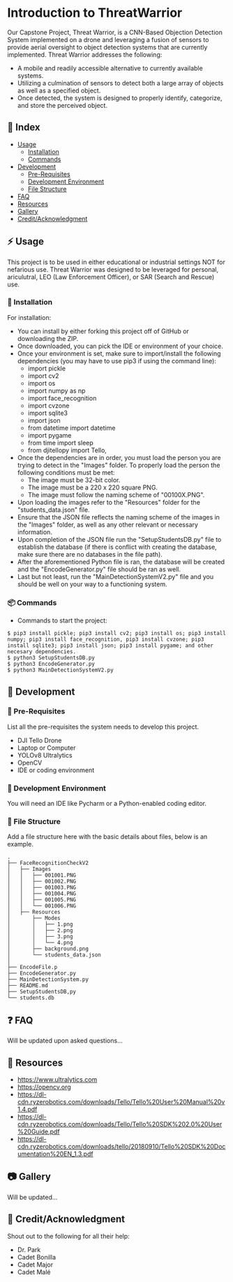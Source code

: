 # Introduction to ThreatWarrior
Our Capstone Project, Threat Warrior, is a CNN-Based Objection Detection System implemented on a drone and leveraging a fusion of sensors to provide aerial oversight to object detection systems that are currently implemented. Threat Warrior addresses the following:​
  - A mobile and readily accessible alternative to currently available systems.
  - Utilizing a culmination of sensors to detect both a large array of objects as well as a specified object​.
  - Once detected, the system is designed to properly identify, categorize, and store the perceived object.

## :ledger: Index

- [Usage](#zap-usage)
  - [Installation](#electric_plug-installation)
  - [Commands](#package-commands)
- [Development](#wrench-development)
  - [Pre-Requisites](#notebook-pre-requisites)
  - [Development Environment](#nut_and_bolt-development-environment)
  - [File Structure](#file_folder-file-structure)
- [FAQ](#question-faq)
- [Resources](#page_facing_up-resources)
- [Gallery](#camera-gallery)
- [Credit/Acknowledgment](#star2-creditacknowledgment)

## :zap: Usage
This project is to be used in either educational or industrial settings NOT for nefarious use. Threat Warrior was designed to be leveraged for personal, ariculutral, LEO (Law Enforcement Officer), or SAR (Search and Rescue) use.

###  :electric_plug: Installation
For installation:
- You can install by either forking this project off of GitHub or downloading the ZIP.
- Once downloaded, you can pick the IDE or environment of your choice.
- Once your environment is set, make sure to import/install the following dependencies (you may have to use pip3 if using the command line):
  - import pickle
  - import cv2
  - import os
  - import numpy as np
  - import face_recognition
  - import cvzone
  - import sqlite3
  - import json
  - from datetime import datetime
  - import pygame
  - from time import sleep
  - from djitellopy import Tello,
- Once the dependencies are in order, you must load the person you are trying to detect in the "Images" folder. To properly load the person the following conditions must be met:
  - The image must be 32-bit color.
  - The image must be a 220 x 220 square PNG.
  - The image must follow the naming scheme of "00100X.PNG".
- Upon loading the images refer to the "Resources" folder for the "students_data.json" file.
- Ensure that the JSON file reflects the naming scheme of the images in the "Images" folder, as well as any other relevant or necessary information.
- Upon completion of the JSON file run the "SetupStudentsDB.py" file to establish the database (if there is conflict with creating the database, make sure there are no databases in the file path).
- After the aforementioned Python file is ran, the database will be created and the "EncodeGenerator.py" file should be ran as well.
- Last but not least, run the "MainDetectionSystemV2.py" file and you should be well on your way to a functioning system.

###  :package: Commands
- Commands to start the project:
```
$ pip3 install pickle; pip3 install cv2; pip3 install os; pip3 install numpy; pip3 install face_recognition, pip3 install cvzone; pip3 install sqlite3; pip3 install json; pip3 install pygame; and other necesary dependencies.
$ python3 SetupStudentsDB.py
$ python3 EncodeGenerator.py
$ python3 MainDetectionSystemV2.py
```

##  :wrench: Development

### :notebook: Pre-Requisites
List all the pre-requisites the system needs to develop this project.
- DJI Tello Drone
- Laptop or Computer
- YOLOv8 Ultralytics
- OpenCV
- IDE or coding environment

###  :nut_and_bolt: Development Environment
You will need an IDE like Pycharm or a Python-enabled coding editor.


###  :file_folder: File Structure
Add a file structure here with the basic details about files, below is an example.

```
. 
├── FaceRecognitionCheckV2
│   ├── Images
│   │   ├── 001001.PNG
│   │   ├── 001002.PNG
│   │   ├── 001003.PNG
│   │   ├── 001004.PNG
│   │   ├── 001005.PNG
│   │   └── 001006.PNG
│   ├── Resources
│       ├── Modes
│       │   ├── 1.png
│       │   ├── 2.png
│       │   ├── 3.png
│       │   └── 4.png
│       ├── background.png
│       └── students_data.json
│
├── EncodeFile.p
├── EncodeGenerator.py
├── MainDetectionSystem.py
├── README.md
├── SetupStudentsDB,py
└── students.db
```

## :question: FAQ
Will be updated upon asked questions...

##  :page_facing_up: Resources
- https://www.ultralytics.com
- https://opencv.org
- https://dl-cdn.ryzerobotics.com/downloads/Tello/Tello%20User%20Manual%20v1.4.pdf
- https://dl-cdn.ryzerobotics.com/downloads/Tello/Tello%20SDK%202.0%20User%20Guide.pdf
- https://dl-cdn.ryzerobotics.com/downloads/tello/20180910/Tello%20SDK%20Documentation%20EN_1.3.pdf

##  :camera: Gallery
Will be updated...

## :star2: Credit/Acknowledgment
Shout out to the following for all their help:
- Dr. Park
- Cadet Bonilla
- Cadet Major
- Cadet Malé
